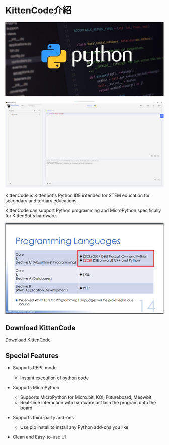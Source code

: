 # KittenCode介紹

![](./images/pythonLogo.jpg)

![](./images/kittencode1.png)

KittenCode is Kittenbot's Python IDE intended for STEM education for secondary and tertiary educations.

KittenCode can support Python programming and MicroPython specifically for KittenBot's hardware.

![](./images/dse.png)

## Download KittenCode

[Download KittenCode]()

## Special Features

- Supports REPL mode
  - Instant execution of python code
  
- Supports MicroPython
  - Supports MicroPython for Micro:bit, KOI, Futureboard, Meowbit
  - Real-time interaction with hardware or flash the program onto the board
    
- Supports third-party add-ons
  - Use pip install to install any Python add-ons you like
    
- Clean and Easy-to-use UI